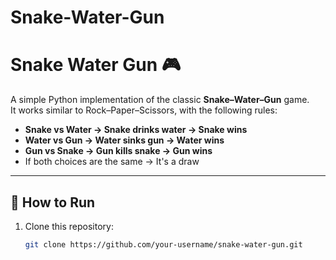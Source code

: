 ﻿# Snake-Water-Gun
# Snake Water Gun 🎮

A simple Python implementation of the classic **Snake–Water–Gun** game.  
It works similar to Rock–Paper–Scissors, with the following rules:

- **Snake vs Water → Snake drinks water → Snake wins**
- **Water vs Gun → Water sinks gun → Water wins**
- **Gun vs Snake → Gun kills snake → Gun wins**
- If both choices are the same → It's a draw

---

## 🚀 How to Run

1. Clone this repository:
   ```bash
   git clone https://github.com/your-username/snake-water-gun.git

